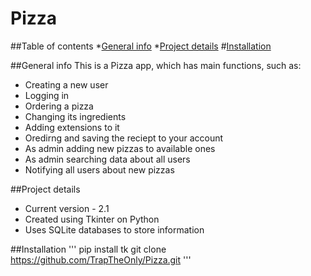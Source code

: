 # Pizza

##Table of contents
*[General info](#general-info)
*[Project details](#project-details)
#[Installation](#installation)

##General info
This is a Pizza app, which has main functions, such as:
* Creating a new user 
* Logging in 
* Ordering a pizza
* Changing its ingredients
* Adding extensions to it
* Oredirng and saving the reciept to your account
* As admin adding new pizzas to available ones
* As admin searching data about all users
* Notifying all users about new pizzas

##Project details
* Current version - 2.1
* Created using Tkinter on Python
* Uses SQLite databases to store information

##Installation
'''
pip install tk
git clone https://github.com/TrapTheOnly/Pizza.git
'''

